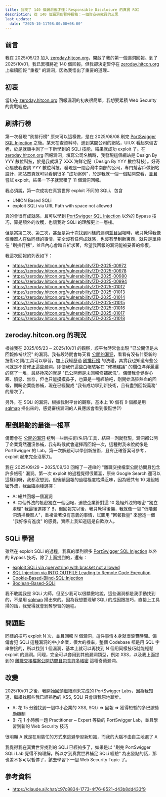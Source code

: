 ```yaml
---
title: 我找了 140 個漏洞後才懂：Responsible Disclosure 的真實 ROI
description: 從 140 個漏洞到暫停投稿：一個資安研究員的反思
last_update:
  date: "2025-10-11T08:00:00+08:00"
---
```


## 前言

我在 2025/05/23 加入 [zeroday.hitcon.org](https://zeroday.hitcon.org)，開啟了我的第一個漏洞回報。到了 2025/10/01，我已累積將近 140 個回報，但我卻決定暫停在 [zeroday.hitcon.org](https://zeroday.hitcon.org) 上繼續回報 "重複" 的漏洞，因為我悟出了重要的道理...

## 初衷

當初在 [zeroday.hitcon.org](https://zeroday.hitcon.org) 回報漏洞的初衷很簡單，我想要累積 Web Security 的實戰經驗。

## 刷排行榜

第一次發現 "刷排行榜" 原來可以這樣做，是在 2025/08/08 刷完 [PortSwigger SQL Injection](../port-swigger/sql-injection.md) 之後。某天在查資料時，進到某間公司的網站，UIUX 看起來偏古老，於是就順手測了一下新學到的 SQLi 技能，結果就成功 exploit 了。在 [zeroday.hitcon.org](https://zeroday.hitcon.org) 回報漏洞，填寫公司名稱時，我發現這個網站是 Design By YYY 數位科技，於是我就填了 XXX 海鮮宅配（Design By YYY 數位科技）。好奇心驅使我查詢 YYY 數位科技，發現是一間台灣中南部的公司，專門幫客戶做網站設計，網站首頁就可以看到很多 "成功案例"，於是我就一個一個點開查看，並且嘗試 exploit，結果一下子就累積了 11 個漏洞回報。

我必須說，第一次成功在真實世界 exploit 不同的 SQLi，包含

- UNION Based SQLi
- exploit SQLi via URL Path with space not allowed

真的會很有成就感，且可以學到 [PortSwigger SQL Injection](https://portswigger.net/web-security/sql-injection) 以外的 Bypass 技巧，算是額外的收穫，也讓我對 SQLi 的理解更上一層樓。

但是當第二次、第三次，甚至是第十次找到同樣的漏洞並且回報時，我只覺得我像個機器人在做同樣的事情，完全沒有任何成就感，也沒有學到新東西，就只是單純在 "刷排行榜"，並且內心會暗自祈求著，希望我回報的漏洞能被妥善的修復。

我這次回報的列表如下：

- https://zeroday.hitcon.org/vulnerability/ZD-2025-00972
- https://zeroday.hitcon.org/vulnerability/ZD-2025-00978
- https://zeroday.hitcon.org/vulnerability/ZD-2025-00980
- https://zeroday.hitcon.org/vulnerability/ZD-2025-00994
- https://zeroday.hitcon.org/vulnerability/ZD-2025-01012
- https://zeroday.hitcon.org/vulnerability/ZD-2025-01013
- https://zeroday.hitcon.org/vulnerability/ZD-2025-01014
- https://zeroday.hitcon.org/vulnerability/ZD-2025-01015
- https://zeroday.hitcon.org/vulnerability/ZD-2025-01016
- https://zeroday.hitcon.org/vulnerability/ZD-2025-01017
- https://zeroday.hitcon.org/vulnerability/ZD-2025-01018

## zeroday.hitcon.org 的現況

根據我在 2025/05/23 ~ 2025/10/01 的觀察，該平台時常會出現 "已公開但是未回報修補狀況" 的漏洞。我有段時間會每天看 [公開的漏洞](https://zeroday.hitcon.org/vulnerability/disclosed)，看看有沒有什麼新的技術/名詞/工具可以學習，加上我經歷過 [刷排行榜](#刷排行榜) 的洗禮，其實我也知道有些公司就是不會修正這些漏洞，即便我們這些白帽駭客在 "修補建議" 的欄位洋洋灑灑的寫了一堆，最終換來的就是 "已公開但是未回報修補狀況"。偶爾我會覺得心寒、憤怒、無奈，但也只能摸摸鼻子，也算是一種經驗吧，剛開始滿腔熱血的回報，期盼企業能修補，現在已經變成 "我有成功學到新技術，且有盡到回報義務" 的層次了。

另外，在 SQLi 的漏洞，根據我對平台的觀察，基本上 10 個有 9 個都是用 [sqlmap](https://github.com/sqlmapproject/sqlmap) 掃出來的，感覺審核漏洞的人員應該會看到很厭世(?)

## 壓倒駱駝的最後一根草

偶爾會在 [公開的漏洞](https://zeroday.hitcon.org/vulnerability/disclosed) 挖到一些新技術/名詞/工具，結果一測就發現，漏洞都公開了企業竟然還沒修補，我有時候就會選擇再回報一次，這種對我來說就像是 PortSwigger 的 Lab，第一次解題可以學到新技術，且有正確答案可參考，exploit 起來完全沒壓力。

我在 2025/09/29 ~ 2025/09/30 回報了一連串的 "離職交接檔案公開訪問且包含許多帳密" 漏洞。第一次 exploit 的過程覺得很驚喜，原來 Google Search 還可以這樣用呀，我都沒想到。但後續回報的過程極度枯燥乏味，因為總共有 10 幾組帳密外洩，我面臨兩種選擇：

- A: 總共回報一個漏洞
- B: 每個外洩的帳密獨立一個回報，迫使企業針對這 10 幾組外洩的帳密 "獨立處理"
  我最後選擇了 B，但回報完以後，我只覺得後悔，我就像一個 "低階漏洞清掃機器人"，重複做著沒有意義的事情，試圖用 "回報數量" 來營造一個 "我好像有進度" 的感覺，實際上我知道這是自欺欺人。

## SQLi 學習

雖然在 exploit SQLi 的過程，我真的學到很多 [PortSwigger SQL Injection](https://portswigger.net/web-security/sql-injection) 以外的 Bypass 技巧，除了上面提到的，還有：

- [exploit SQLi via querystring with bracket not allowed](https://zeroday.hitcon.org/vulnerability/ZD-2025-01101)
- [SQL Injection via INTO OUTFILE Leading to Remote Code Execution](https://zeroday.hitcon.org/vulnerability/ZD-2025-01107)
- [Cookie-Based-Blind-SQL-Injection](https://zeroday.hitcon.org/vulnerability/ZD-2025-01124)
- [Boolean-Based-SQLi](https://zeroday.hitcon.org/vulnerability/ZD-2025-01254)

我不敢說我是 SQLi 大師，但至少我可以很驕傲地說，這些漏洞都是我手動找到的，不是用 [sqlmap](https://github.com/sqlmapproject/sqlmap) 掃出來的。因為我想要理解 SQLi 的成因跟技巧，直接上工具掃的話，我覺得就會剝奪學習的過程。

## 問題點

同樣的技巧 exploit N 次，並且回報 N 個漏洞，這件事情本身就很浪費時間。偏偏會犯 SQLi 這種漏洞的中小企業，很大的機率，整個 Codebase 都是用 SQL 字串拼接的，所以找到 1 個漏洞，基本上就可以再找到 N 個用同樣技巧就能輕鬆 exploit 的漏洞。同理，完全可以套用到其他漏洞類型，例如 XSS，以及我上面提到的 [離職交接檔案公開訪問且包含許多帳密](#壓倒駱駝的最後一根草) 這種奇葩漏洞。

## 改變

2025/10/01 之後，我開始回頭繼續刷未完成的 PortSwigger Labs，因為我知道，繼續找那些我已經熟悉的 XSS, SQLi 只會讓我原地踏步。

- A: 花 15 分鐘找到一個中小企業的 XSS, SQLi => 回報 => 獲得短暫的多巴胺獎勵機制
- B: 花 1 小時解一題 Practitioner ~ Expert 等級的 PortSwigger Lab，並且學習到新的 Web Security 技巧

很明顯 A 就是在用裝忙的方式來逃避學習新知識，而我的大腦不由自主地選了 A

我覺得我在真實世界找到的 SQLi 已經夠多了，如果是以 "刷完 PortSwigger SQLi Lab 覺得不夠理解，所以才到真實世界補足 SQLi 經驗" 為出發點的話，那也差不多可以暫停了，該去學習下一個 Web Security Topic 了。

<!-- todo-yus 加一段 devcore 觀察? -->

## 參考資料

- https://claude.ai/chat/c97c8834-1773-4f76-8521-d43b8dd433f9
